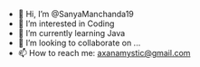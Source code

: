 - 👋 Hi, I’m @SanyaManchanda19
- 👀 I’m interested in Coding 
- 🌱 I’m currently learning Java
- 💞️ I’m looking to collaborate on ...
- 📫 How to reach me: axanamystic@gmail.com

<!---
SanyaManchanda19/SanyaManchanda19 is a ✨ special ✨ repository because its `README.md` (this file) appears on your GitHub profile.
You can click the Preview link to take a look at your changes.
--->
